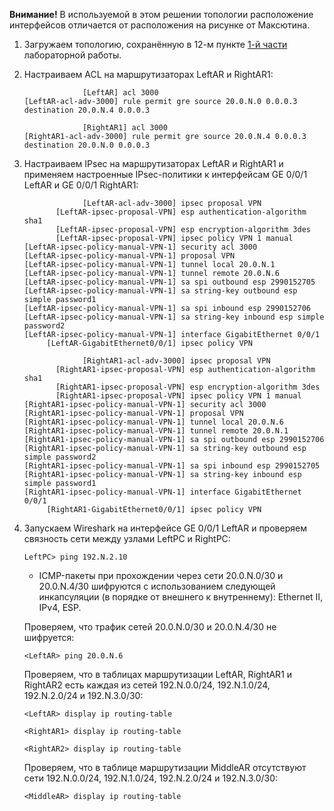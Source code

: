 **Внимание!** В используемой в этом решении топологии расположение интерфейсов отличается от расположения на рисунке от Максютина.

1. Загружаем топологию, сохранённую в 12-м пункте [1-й части](../Lab_13_1/Lab_13_1.md) лабораторной работы.

2. Настраиваем ACL на маршрутизаторах LeftAR и RightAR1:

   ```
                [LeftAR] acl 3000
   [LeftAR-acl-adv-3000] rule permit gre source 20.0.N.0 0.0.0.3 destination 20.0.N.4 0.0.0.3
   ```

   ```
                [RightAR1] acl 3000
   [RightAR1-acl-adv-3000] rule permit gre source 20.0.N.4 0.0.0.3 destination 20.0.N.0 0.0.0.3
   ```

3. Настраиваем IPsec на маршрутизаторах LeftAR и RightAR1 и применяем настроенные IPsec-политики к интерфейсам GE 0/0/1 LeftAR и GE 0/0/1 RightAR1:

   ```
                [LeftAR-acl-adv-3000] ipsec proposal VPN
          [LeftAR-ipsec-proposal-VPN] esp authentication-algorithm sha1
          [LeftAR-ipsec-proposal-VPN] esp encryption-algorithm 3des
          [LeftAR-ipsec-proposal-VPN] ipsec policy VPN 1 manual
   [LeftAR-ipsec-policy-manual-VPN-1] security acl 3000
   [LeftAR-ipsec-policy-manual-VPN-1] proposal VPN
   [LeftAR-ipsec-policy-manual-VPN-1] tunnel local 20.0.N.1
   [LeftAR-ipsec-policy-manual-VPN-1] tunnel remote 20.0.N.6
   [LeftAR-ipsec-policy-manual-VPN-1] sa spi outbound esp 2990152705
   [LeftAR-ipsec-policy-manual-VPN-1] sa string-key outbound esp simple password1
   [LeftAR-ipsec-policy-manual-VPN-1] sa spi inbound esp 2990152706
   [LeftAR-ipsec-policy-manual-VPN-1] sa string-key inbound esp simple password2
   [LeftAR-ipsec-policy-manual-VPN-1] interface GigabitEthernet 0/0/1
        [LeftAR-GigabitEthernet0/0/1] ipsec policy VPN
   ```

   ```
                [RightAR1-acl-adv-3000] ipsec proposal VPN
          [RightAR1-ipsec-proposal-VPN] esp authentication-algorithm sha1
          [RightAR1-ipsec-proposal-VPN] esp encryption-algorithm 3des
          [RightAR1-ipsec-proposal-VPN] ipsec policy VPN 1 manual
   [RightAR1-ipsec-policy-manual-VPN-1] security acl 3000
   [RightAR1-ipsec-policy-manual-VPN-1] proposal VPN
   [RightAR1-ipsec-policy-manual-VPN-1] tunnel local 20.0.N.6
   [RightAR1-ipsec-policy-manual-VPN-1] tunnel remote 20.0.N.1
   [RightAR1-ipsec-policy-manual-VPN-1] sa spi outbound esp 2990152706
   [RightAR1-ipsec-policy-manual-VPN-1] sa string-key outbound esp simple password2
   [RightAR1-ipsec-policy-manual-VPN-1] sa spi inbound esp 2990152705
   [RightAR1-ipsec-policy-manual-VPN-1] sa string-key inbound esp simple password1
   [RightAR1-ipsec-policy-manual-VPN-1] interface GigabitEthernet 0/0/1
        [RightAR1-GigabitEthernet0/0/1] ipsec policy VPN
   ```

4. Запускаем Wireshark на интерфейсе GE 0/0/1 LeftAR и проверяем связность сети между узлами LeftPC и RightPC:

   ```
   LeftPC> ping 192.N.2.10
   ```

   - ICMP-пакеты при прохождении через сети 20.0.N.0/30 и 20.0.N.4/30 шифруются с использованием следующей инкапсуляции (в порядке от внешнего к внутреннему): Ethernet II, IPv4, ESP.

   Проверяем, что трафик сетей 20.0.N.0/30 и 20.0.N.4/30 не шифруется:

   ```
   <LeftAR> ping 20.0.N.6
   ```

   Проверяем, что в таблицах маршрутизации LeftAR, RightAR1 и RightAR2 есть каждая из сетей 192.N.0.0/24, 192.N.1.0/24, 192.N.2.0/24 и 192.N.3.0/30:

   ```
   <LeftAR> display ip routing-table
   ```

   ```
   <RightAR1> display ip routing-table
   ```

   ```
   <RightAR2> display ip routing-table
   ```

   Проверяем, что в таблице маршрутизации MiddleAR отсутствуют сети 192.N.0.0/24, 192.N.1.0/24, 192.N.2.0/24 и 192.N.3.0/30:

   ```
   <MiddleAR> display ip routing-table
   ```
